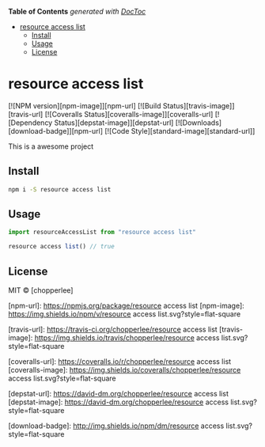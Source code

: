<!-- START doctoc generated TOC please keep comment here to allow auto update -->
<!-- DON'T EDIT THIS SECTION, INSTEAD RE-RUN doctoc TO UPDATE -->
**Table of Contents**  *generated with [DocToc](https://github.com/thlorenz/doctoc)*

- [resource access list](#%25-name-%25)
  - [Install](#install)
  - [Usage](#usage)
  - [License](#license)

<!-- END doctoc generated TOC please keep comment here to allow auto update -->

# resource access list

[![NPM version][npm-image]][npm-url]
[![Build Status][travis-image]][travis-url]
[![Coveralls Status][coveralls-image]][coveralls-url]
[![Dependency Status][depstat-image]][depstat-url]
[![Downloads][download-badge]][npm-url]
[![Code Style][standard-image][standard-url]]

This is a awesome project

## Install

```sh
npm i -S resource access list
```

## Usage

```js
import resourceAccessList from "resource access list"

resource access list() // true
```

## License

MIT © [chopperlee]

[npm-url]: https://npmjs.org/package/resource access list
[npm-image]: https://img.shields.io/npm/v/resource access list.svg?style=flat-square

[travis-url]: https://travis-ci.org/chopperlee/resource access list
[travis-image]: https://img.shields.io/travis/chopperlee/resource access list.svg?style=flat-square

[coveralls-url]: https://coveralls.io/r/chopperlee/resource access list
[coveralls-image]: https://img.shields.io/coveralls/chopperlee/resource access list.svg?style=flat-square

[depstat-url]: https://david-dm.org/chopperlee/resource access list
[depstat-image]: https://david-dm.org/chopperlee/resource access list.svg?style=flat-square

[download-badge]: http://img.shields.io/npm/dm/resource access list.svg?style=flat-square

[standard]: https://img.shields.io/badge/code_style-standard-brightgreen.svg